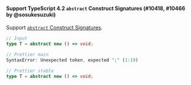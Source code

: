 #### Support TypeScript 4.2 `abstract` Construct Signatures (#10418, #10466 by @sosukesuzuki)

Support [`abstract` Construct Signatures](https://devblogs.microsoft.com/typescript/announcing-typescript-4-2/#abstract-construct-signatures).

<!-- prettier-ignore -->
```ts
// Input
type T = abstract new () => void;

// Prettier main
SyntaxError: Unexpected token, expected ";" (1:19)

// Prettier stable
type T = abstract new () => void;

```
